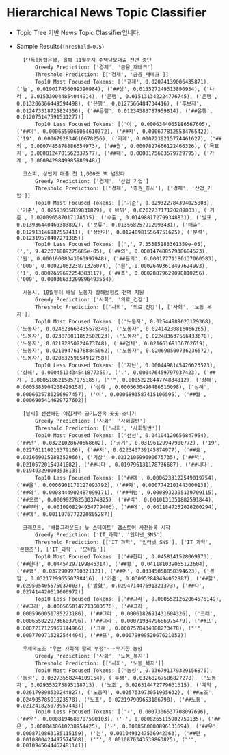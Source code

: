 # Hierarchical News Topic Classifier

- Topic Tree 기반 News Topic Classifier입니다.

- Sample Results(`Threshold=0.5`)



        [단독]농협은행, 올해 11월까지 주택담보대출 전면 중단 
            Greedy Prediction: ['경제', '금융_재테크']
            Threshold Prediction: [['경제', '금융_재테크']]
            Top10 Most Focused Tokens: [('규제', 0.02074139006435871), ('높', 0.019017456099390984), ('##상', 0.015527249313890934), ('나라', 0.015339044854044914), ('은행', 0.015131342224776745), ('은행', 0.013206366449594498), ('은행', 0.0127566484734416), ('후보자', 0.012473318725824356), ('##은행', 0.01234383787959814), ('##은행', 0.012075147591531277)]
            Top10 Less Focused Tokens: [('이', 0.0006344065186567605), ('##이', 0.0006556065054610372), ('##지', 0.0006778125534765422), ('19', 0.0006792834610678256), ('가계', 0.0007239215774461627), ('##의', 0.0007485878886654973), ('##월', 0.0007827666122466326), ('목표치', 0.0008124701562337577), ('##대', 0.0008175603579729795), ('가계', 0.0008429849985986948)]
        
        코스피, 상반기 매출 첫 1,000조 벽 넘었다
            Greedy Prediction: ['경제', '산업_기업']
            Threshold Prediction: [['경제', '증권_증시'], ['경제', '산업_기업']]
            Top10 Most Focused Tokens: [('기준', 0.029322784394025803), ('기준', 0.02593935839831829), ('바뀌', 0.020273717120289803), ('기준', 0.020096587017178535), ('수출', 0.014988172799348831), ('발표', 0.013936440460383892), ('분류', 0.013568257912993431), ('매출', 0.012913146987557411), ('상반기', 0.012409815564751625), ('분석', 0.012319570407271385)]
            Top10 Less Focused Tokens: [(',', 7.35385183361359e-05), (',', 9.422071889275685e-05), ('##의', 0.00014748857938684523), ('원', 0.00016008343663997948), ('##들의', 0.00017771180137060583), ('000', 0.0002206223871326074), ('원', 0.00026493618497624993), ('1', 0.0002659692254383117), ('##조', 0.00028879629098810256), ('000', 0.00036633299896493554)]
        
        서울시, 10월부터 배달 노동자 상해보험료 전액 지원
            Greedy Prediction: ['사회', '의료_건강']
            Threshold Prediction: [['사회', '의료_건강'], ['사회', '노동_복지']]
            Top10 Most Focused Tokens: [('노동자', 0.02544989623129368), ('노동자', 0.024628663435578346), ('노동자', 0.02414230816066265), ('노동자', 0.023878011852502823), ('노동자', 0.022483637556433678), ('노동자', 0.02192850224673748), ('##업체', 0.02166169136762619), ('노동자', 0.021094761788845062), ('노동자', 0.020690500736236572), ('노동자', 0.02063259854912758)]
            Top10 Less Focused Tokens: [('지난', 0.0004498145426623523), ('상해', 0.0004513434541877359), ('.', 0.000476459797937423), ('##가', 0.0005186215857975185), ("'", 0.0005222844774834812), ('상해', 0.0005383904208429158), ('상해', 0.0005630490486510098), ('상해', 0.0006635786266997457), ('이', 0.0006893587415106595), ('##월', 0.0006905414629727602)]
        
        [날씨] 선선해진 아침저녁 공기…전국 곳곳 소나기
            Greedy Prediction: ['사회', '사회일반']
            Threshold Prediction: [['사회', '사회일반']]
            Top10 Most Focused Tokens: [('선선', 0.04104120656847954), ('##안', 0.03221028670668602), ('공기', 0.03196129947900772), ('19', 0.022761110216379166), ('##저', 0.022340739145874977), ('##요', 0.021669015288352966), ('기상', 0.021210599690675735), ('##녁', 0.02105720154941082), ('##니다', 0.019796131178736687), ('##니다', 0.01940329000353813)]
            Top10 Less Focused Tokens: [('##에', 0.0006233122549019754), ('##을', 0.0006901170127093792), ('##와', 0.0007742101443000138), ('##와', 0.0008444902487099171), ('##처럼', 0.0008932395139709115), ('##으로', 0.000992782530374825), ('##씩', 0.0010131351882591844), ('##부터', 0.0010908294934779406), ('##에', 0.0011847252026200294), ('##에', 0.0011976772220805287)]
        
        크래프톤, '배틀그라운드: 뉴 스테이트' 앱스토어 사전등록 시작 
            Greedy Prediction: ['IT_과학', '인터넷_SNS']
            Threshold Prediction: [['IT_과학', '인터넷_SNS'], ['IT_과학', '콘텐츠'], ['IT_과학', '모바일']]
            Top10 Most Focused Tokens: [('##한다', 0.0458141528069973), ('##한다', 0.04454297199845314), ('##됐', 0.041181039065122604), ('##했', 0.03729099780321121), ('##며', 0.03345058858394623), ('경험', 0.032172996550798416), ('기준', 0.030952848494052887), ('##할', 0.029505405575037003), ('밝혔', 0.029471447691321373), ('##다', 0.027414420619606972)]
            Top10 Less Focused Tokens: [('##그라', 0.0005521262064576149), ('##그라', 0.0005650147213600576), ('##그라', 0.0005960051785223186), ('##그라', 0.0006182691431604326), ('크래', 0.0006550229736603796), ('##그라', 0.0007193479686975479), ('##프', 0.0007217125967144966), ('크래', 0.0007578434888273478), ("'", 0.0007709715282544494), ('##프', 0.0007999952067621052)]
        
        우체국노조 "우본 사회적 합의 부정"···무기한 농성
            Greedy Prediction: ['사회', '노동_복지']
            Threshold Prediction: [['사회', '노동_복지']]
            Top10 Most Focused Tokens: [('농성', 0.036791179329156876), ('농성', 0.03273558244109154), ('투쟁', 0.03268267586827278), ('노동자', 0.029353275895118713), ('노조', 0.026314472779631615), ('계약', 0.026179898530244827), ('노동자', 0.025753973051905632), ('##노조', 0.02490578591823578), ('노조', 0.022197909653186798), ('##노동', 0.021241825073957443)]
            Top10 Less Focused Tokens: [('·', 0.0007306637708097696), ('##우', 0.0008194688707590103), ('·', 0.0008265115902759135), ('##은', 0.0008438610238954425), ('·', 0.0008560080896131694), ('##우', 0.0008710863185115159), ('는', 0.0010493247536942363), ('##편', 0.0010800424497574568), ('"', 0.0010870343539863825), ("'", 0.0010945644462481141)]
